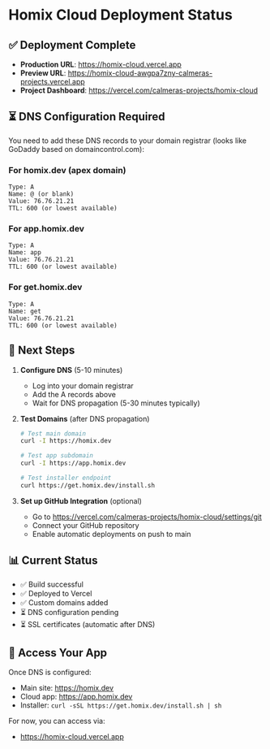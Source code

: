 # Homix Cloud Deployment Status

## ✅ Deployment Complete

- **Production URL**: https://homix-cloud.vercel.app
- **Preview URL**: https://homix-cloud-awgpa7zny-calmeras-projects.vercel.app
- **Project Dashboard**: https://vercel.com/calmeras-projects/homix-cloud

## ⏳ DNS Configuration Required

You need to add these DNS records to your domain registrar (looks like GoDaddy based on domaincontrol.com):

### For homix.dev (apex domain)
```
Type: A
Name: @ (or blank)
Value: 76.76.21.21
TTL: 600 (or lowest available)
```

### For app.homix.dev
```
Type: A
Name: app
Value: 76.76.21.21
TTL: 600 (or lowest available)
```

### For get.homix.dev
```
Type: A
Name: get
Value: 76.76.21.21
TTL: 600 (or lowest available)
```

## 🔧 Next Steps

1. **Configure DNS** (5-10 minutes)
   - Log into your domain registrar
   - Add the A records above
   - Wait for DNS propagation (5-30 minutes typically)

2. **Test Domains** (after DNS propagation)
   ```bash
   # Test main domain
   curl -I https://homix.dev
   
   # Test app subdomain
   curl -I https://app.homix.dev
   
   # Test installer endpoint
   curl https://get.homix.dev/install.sh
   ```

3. **Set up GitHub Integration** (optional)
   - Go to https://vercel.com/calmeras-projects/homix-cloud/settings/git
   - Connect your GitHub repository
   - Enable automatic deployments on push to main

## 📊 Current Status

- ✅ Build successful
- ✅ Deployed to Vercel
- ✅ Custom domains added
- ⏳ DNS configuration pending
- ⏳ SSL certificates (automatic after DNS)

## 🚀 Access Your App

Once DNS is configured:
- Main site: https://homix.dev
- Cloud app: https://app.homix.dev
- Installer: `curl -sSL https://get.homix.dev/install.sh | sh`

For now, you can access via:
- https://homix-cloud.vercel.app